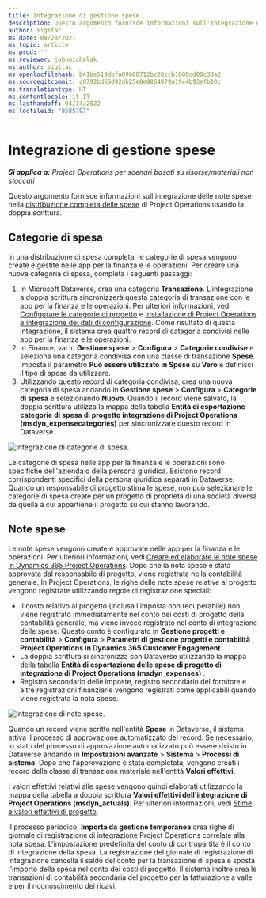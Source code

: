 ```yaml
---
title: Integrazione di gestione spese
description: Questo argomento fornisce informazioni sull'integrazione delle note spese in Project Operations usando la doppia scrittura.
author: sigitac
ms.date: 04/28/2021
ms.topic: article
ms.prod: ''
ms.reviewer: johnmichalak
ms.author: sigitac
ms.openlocfilehash: b41be519dbfa89668712bc28ccb1888cd08c38a2
ms.sourcegitcommit: c0792bd65d92db25e0e8864879a19c4b93efb10c
ms.translationtype: HT
ms.contentlocale: it-IT
ms.lasthandoff: 04/14/2022
ms.locfileid: "8585797"
---
```

# <a name="expense-management-integration"></a>Integrazione di gestione spese

_**Si applica a:** Project Operations per scenari basati su risorse/materiali non stoccati_

Questo argomento fornisce informazioni sull'integrazione delle note spese nella [distribuzione completa delle spese](../expense/expense-overview.md) di Project Operations usando la doppia scrittura.

## <a name="expense-categories"></a>Categorie di spesa

In una distribuzione di spesa completa, le categorie di spesa vengono create e gestite nelle app per la finanza e le operazioni. Per creare una nuova categoria di spesa, completa i seguenti passaggi:

1. In Microsoft Dataverse, crea una categoria **Transazione**. L'integrazione a doppia scrittura sincronizzerà questa categoria di transazione con le app per la finanza e le operazioni. Per ulteriori informazioni, vedi [Configurare le categorie di progetto](/dynamics365/project-operations/project-accounting/configure-project-categories) e [Installazione di Project Operations e integrazione dei dati di configurazione](resource-dual-write-setup-integration.md). Come risultato di questa integrazione, il sistema crea quattro record di categoria condivisi nelle app per la finanza e le operazioni.
2. In Finance, vai in **Gestione spese** > **Configura** > **Categorie condivise** e seleziona una categoria condivisa con una classe di transazione **Spese**. Imposta il parametro **Può essere utilizzato in Spese** su **Vero** e definisci il tipo di spesa da utilizzare.
3. Utilizzando questo record di categoria condivisa, crea una nuova categoria di spesa andando in **Gestione spese** > **Configura** > **Categorie di spesa** e selezionando **Nuovo**. Quando il record viene salvato, la doppia scrittura utilizza la mappa della tabella **Entità di esportazione categorie di spesa di progetto integrazione di Project Operations (msdyn\_expensecategories)** per sincronizzare questo record in Dataverse.

  ![Integrazione di categorie di spesa.](./media/DW6ExpenseCategories.png)

Le categorie di spesa nelle app per la finanza e le operazioni sono specifiche dell'azienda o della persona giuridica. Esistono record corrispondenti specifici della persona giuridica separati in Dataverse. Quando un responsabile di progetto stima le spese, non può selezionare le categorie di spesa create per un progetto di proprietà di una società diversa da quella a cui appartiene il progetto su cui stanno lavorando. 

## <a name="expense-reports"></a>Note spese

Le note spese vengono create e approvate nelle app per la finanza e le operazioni. Per ulteriori informazioni, vedi [Creare ed elaborare le note spese in Dynamics 365 Project Operations](/learn/modules/create-process-expense-reports/). Dopo che la nota spese è stata approvata dal responsabile di progetto, viene registrata nella contabilità generale. In Project Operations, le righe delle note spese relative al progetto vengono registrate utilizzando regole di registrazione speciali:

  - Il costo relativo al progetto (inclusa l'imposta non recuperabile) non viene registrato immediatamente nel conto dei costi di progetto della contabilità generale, ma viene invece registrato nel conto di integrazione delle spese. Questo conto è configurato in **Gestione progetti e contabilità** > **Configura** > **Parametri di gestione progetti e contabilità** , **Project Operations in Dynamics 365 Customer Engagement**.
  - La doppia scrittura si sincronizza con Dataverse utilizzando la mappa della tabella **Entità di esportazione delle spese di progetto di integrazione di Project Operations (msdyn\_expenses)** .
  - Registro secondario delle imposte, registro secondario del fornitore e altre registrazioni finanziarie vengono registrati come applicabili quando viene registrata la nota spese.

  ![Integrazione di note spese.](./media/DW6ExpenseReports.png)

Quando un record viene scritto nell'entità **Spese** in Dataverse, il sistema attiva il processo di approvazione automatizzato del record. Se necessario, lo stato del processo di approvazione automatizzato può essere rivisto in Dataverse andando in **Impostazioni avanzate** > **Sistema** > **Processi di sistema**. Dopo che l'approvazione è stata completata, vengono creati i record della classe di transazione materiale nell'entità **Valori effettivi**.

I valori effettivi relativi alle spese vengono quindi elaborati utilizzando la mappa della tabella a doppia scrittura **Valori effettivi dell'integrazione di Project Operations (msdyn\_actuals)**. Per ulteriori informazioni, vedi [Stime e valori effettivi di progetto](resource-dual-write-estimates-actuals.md).

Il processo periodico, **Importa da gestione temporanea** crea righe di giornale di registrazione di integrazione Project Operations correlate alla nota spesa. L'impostazione predefinita del conto di contropartita è il conto di integrazione della spesa. La registrazione del giornale di registrazione di integrazione cancella il saldo del conto per la transazione di spesa e sposta l'importo della spesa nel conto dei costi di progetto. Il sistema inoltre crea le transazioni di contabilità secondaria del progetto per la fatturazione a valle e per il riconoscimento dei ricavi.

